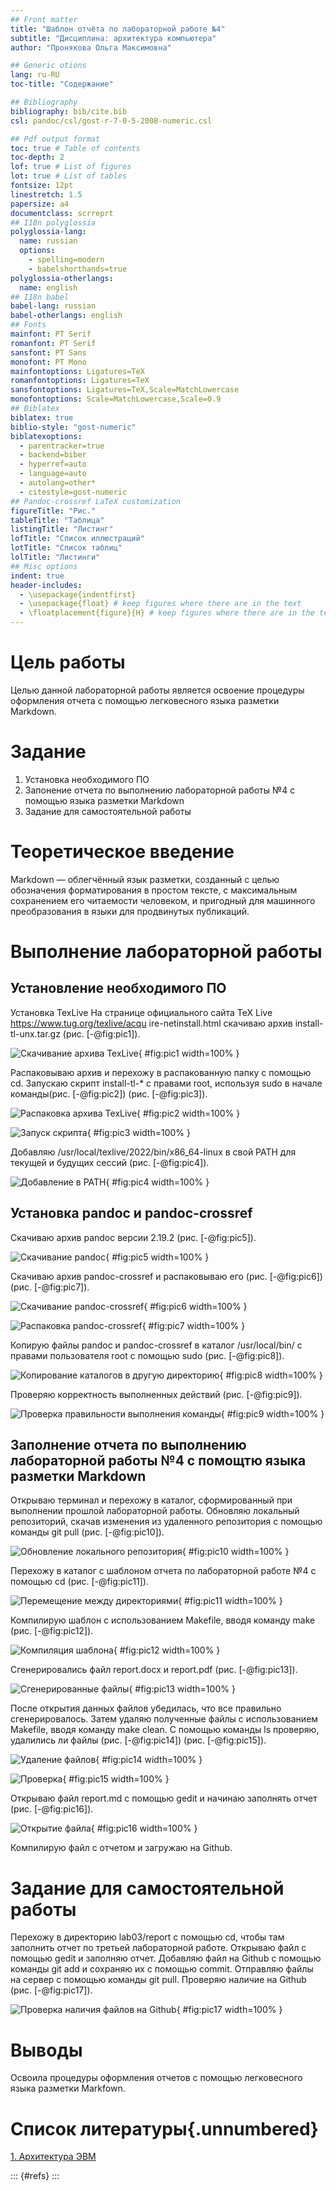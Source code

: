```yaml
---
## Front matter
title: "Шаблон отчёта по лабораторной работе №4"
subtitle: "Дисциплина: архитектура компьютера"
author: "Пронякова Ольга Максимовна"

## Generic otions
lang: ru-RU
toc-title: "Содержание"

## Bibliography
bibliography: bib/cite.bib
csl: pandoc/csl/gost-r-7-0-5-2008-numeric.csl

## Pdf output format
toc: true # Table of contents
toc-depth: 2
lof: true # List of figures
lot: true # List of tables
fontsize: 12pt
linestretch: 1.5
papersize: a4
documentclass: scrreprt
## I18n polyglossia
polyglossia-lang:
  name: russian
  options:
	- spelling=modern
	- babelshorthands=true
polyglossia-otherlangs:
  name: english
## I18n babel
babel-lang: russian
babel-otherlangs: english
## Fonts
mainfont: PT Serif
romanfont: PT Serif
sansfont: PT Sans
monofont: PT Mono
mainfontoptions: Ligatures=TeX
romanfontoptions: Ligatures=TeX
sansfontoptions: Ligatures=TeX,Scale=MatchLowercase
monofontoptions: Scale=MatchLowercase,Scale=0.9
## Biblatex
biblatex: true
biblio-style: "gost-numeric"
biblatexoptions:
  - parentracker=true
  - backend=biber
  - hyperref=auto
  - language=auto
  - autolang=other*
  - citestyle=gost-numeric
## Pandoc-crossref LaTeX customization
figureTitle: "Рис."
tableTitle: "Таблица"
listingTitle: "Листинг"
lofTitle: "Список иллюстраций"
lotTitle: "Список таблиц"
lolTitle: "Листинги"
## Misc options
indent: true
header-includes:
  - \usepackage{indentfirst}
  - \usepackage{float} # keep figures where there are in the text
  - \floatplacement{figure}{H} # keep figures where there are in the text
---
```


# Цель работы

Целью данной лабораторной работы является освоение процедуры оформления отчета с помощью легковесного языка разметки Markdown.

# Задание

1. Установка необходимого ПО
2. Запонение отчета по выполнению лабораторной работы №4 с помощью языка разметки Markdown
3. Задание для самостоятельной работы

# Теоретическое введение

Markdown — облегчённый язык разметки, созданный с целью обозначения форматирования в простом тексте, с максимальным сохранением его читаемости человеком, и пригодный для машинного преобразования в языки для продвинутых публикаций.

# Выполнение лабораторной работы

## Установление необходимого ПО
Установка TexLive
На странице официального сайта TeX Live https://www.tug.org/texlive/acqu
ire-netinstall.html скачиваю архив install-tl-unx.tar.gz (рис. [-@fig:pic1]).

![Скачивание архива TexLive](image/pic1.jpeg){ #fig:pic1 width=100% }

Распаковываю архив и перехожу в распакованную папку с помощью cd. Запускаю скрипт install-tl-* с правами root, используя sudo в начале команды(рис. [-@fig:pic2]) (рис. [-@fig:pic3]).

![Распаковка архива TexLive](image/pic2.jpeg){ #fig:pic2 width=100% }

![Запуск скрипта](image/pic3.jpeg){ #fig:pic3 width=100% }

Добавляю /usr/local/texlive/2022/bin/x86_64-linux в свой PATH для текущей и будущих сессий (рис. [-@fig:pic4]).

![Добавление в PATH](image/pic4.jpeg){ #fig:pic4 width=100% }

## Установка pandoc и pandoc-crossref
Скачиваю архив pandoc версии 2.19.2 (рис. [-@fig:pic5]).

![Скачивание pandoc](image/pic5.jpeg){ #fig:pic5 width=100% }

Скачиваю архив pandoc-crossref и распаковываю его (рис. [-@fig:pic6]) (рис. [-@fig:pic7]).

![Скачивание pandoc-crossref](image/pic6.jpeg){ #fig:pic6 width=100% }

![Распаковка pandoc-crossref](image/pic7.jpeg){ #fig:pic7 width=100% }

Копирую файлы pandoc и pandoc-crossref в каталог /usr/local/bin/ с правами пользователя root с помощью sudo (рис. [-@fig:pic8]).

![Копирование каталогов в другую директорию](image/pic8.jpeg){ #fig:pic8 width=100% }

Проверяю корректность выполненных действий (рис. [-@fig:pic9]).

![Проверка правильности выполнения команды](image/pic9.jpeg){ #fig:pic9 width=100% }

## Заполнение отчета по выполнению лабораторной работы №4 с помощтю языка разметки Markdown
Открываю терминал и перехожу в каталог, сформированный при выполнении прошлой лабораторной работы. Обновляю локальный репозиторий, скачав изменения из удаленного репозитория с помощью команды git pull (рис. [-@fig:pic10]).

![Обновление локального репозитория](image/pic10.jpeg){ #fig:pic10 width=100% }

Перехожу в каталог с шаблоном отчета по лабораторной работе №4 с помощью cd (рис. [-@fig:pic11]).

![Перемещение между директориями](image/pic11.jpeg){ #fig:pic11 width=100% }

Компилирую шаблон с использованием Makefile, вводя команду make (рис. [-@fig:pic12]).

![Компиляция шаблона](image/pic12.jpeg){ #fig:pic12 width=100% }

Сгенерировались файл report.docx и report.pdf (рис. [-@fig:pic13]).

![Сгенерированные файлы](image/pic13.jpeg){ #fig:pic13 width=100% }

После открытия данных файлов убедилась, что все правильно сгенерировалось. Затем удаляю полученные файлы с использованием Makefile, вводя команду make clean. С помощью команды ls проверяю, удалились ли файлы (рис. [-@fig:pic14]) (рис. [-@fig:pic15]).

![Удаление файлов](image/pic14.jpeg){ #fig:pic14 width=100% }

![Проверка](image/pic15.jpeg){ #fig:pic15 width=100% }

Открываю файл report.md с помощью gedit и начинаю заполнять отчет (рис. [-@fig:pic16]).

![Открытие файла](image/pic16.jpeg){ #fig:pic16 width=100% }

Компилирую файл с отчетом и загружаю на Github.

# Задание для самостоятельной работы
Перехожу в директорию lab03/report с помощью cd, чтобы там заполнить отчет по третьей лабораторной работе. Открываю файл с помощью gedit и заполняю отчет. Добавляю файл на Github с помощью команды git add и сохраняю их с помощью commit. Отправляю файлы на сервер с помощью команды git pull. Проверяю наличие на Github (рис. [-@fig:pic17]).

![Проверка наличия файлов на Github](image/pic17.jpeg){ #fig:pic17 width=100% }

# Выводы

Освоила процедуры оформления отчетов с помощью легковесного языка разметки Markfown.

# Список литературы{.unnumbered}

[1. Архитектура ЭВМ](https://esystem.rudn.ru/pluginfile.php/1584622/mod_resource/content/1/Лабораторная%20работа%20№3.pdf)

::: {#refs}
:::
